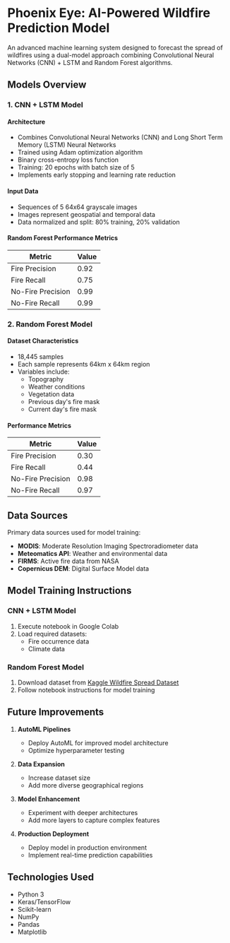 # Phoenix Eye: AI-Powered Wildfire Prediction Model

An advanced machine learning system designed to forecast the spread of wildfires using a dual-model approach combining Convolutional Neural Networks (CNN) + LSTM and Random Forest algorithms.

## Models Overview

### 1. CNN + LSTM Model

#### Architecture

- Combines Convolutional Neural Networks (CNN) and Long Short Term Memory (LSTM) Neural Networks
- Trained using Adam optimization algorithm
- Binary cross-entropy loss function
- Training: 20 epochs with batch size of 5
- Implements early stopping and learning rate reduction

#### Input Data

- Sequences of 5 64x64 grayscale images
- Images represent geospatial and temporal data
- Data normalized and split: 80% training, 20% validation

#### Random Forest Performance Metrics

| Metric | Value |
|--------|--------|
| Fire Precision | 0.92 |
| Fire Recall | 0.75 |
| No-Fire Precision | 0.99 |
| No-Fire Recall | 0.99 |

### 2. Random Forest Model

#### Dataset Characteristics

- 18,445 samples
- Each sample represents 64km x 64km region
- Variables include:
  - Topography
  - Weather conditions
  - Vegetation data
  - Previous day's fire mask
  - Current day's fire mask

#### Performance Metrics

| Metric | Value |
|--------|--------|
| Fire Precision | 0.30 |
| Fire Recall | 0.44 |
| No-Fire Precision | 0.98 |
| No-Fire Recall | 0.97 |

## Data Sources

Primary data sources used for model training:

- **MODIS**: Moderate Resolution Imaging Spectroradiometer data
- **Meteomatics API**: Weather and environmental data
- **FIRMS**: Active fire data from NASA
- **Copernicus DEM**: Digital Surface Model data

## Model Training Instructions

### CNN + LSTM Model

1. Execute notebook in Google Colab
2. Load required datasets:
   - Fire occurrence data
   - Climate data

### Random Forest Model

1. Download dataset from [Kaggle Wildfire Spread Dataset](https://www.kaggle.com/datasets/fantineh/next-day-wildfire-spread)
2. Follow notebook instructions for model training

## Future Improvements

1. **AutoML Pipelines**
   - Deploy AutoML for improved model architecture
   - Optimize hyperparameter testing

2. **Data Expansion**
   - Increase dataset size
   - Add more diverse geographical regions

3. **Model Enhancement**
   - Experiment with deeper architectures
   - Add more layers to capture complex features

4. **Production Deployment**
   - Deploy model in production environment
   - Implement real-time prediction capabilities

## Technologies Used

- Python 3
- Keras/TensorFlow
- Scikit-learn
- NumPy
- Pandas
- Matplotlib
